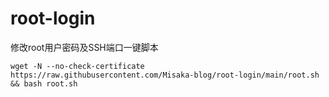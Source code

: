 # root-login

修改root用户密码及SSH端口一键脚本

```shell
wget -N --no-check-certificate https://raw.githubusercontent.com/Misaka-blog/root-login/main/root.sh && bash root.sh
```
